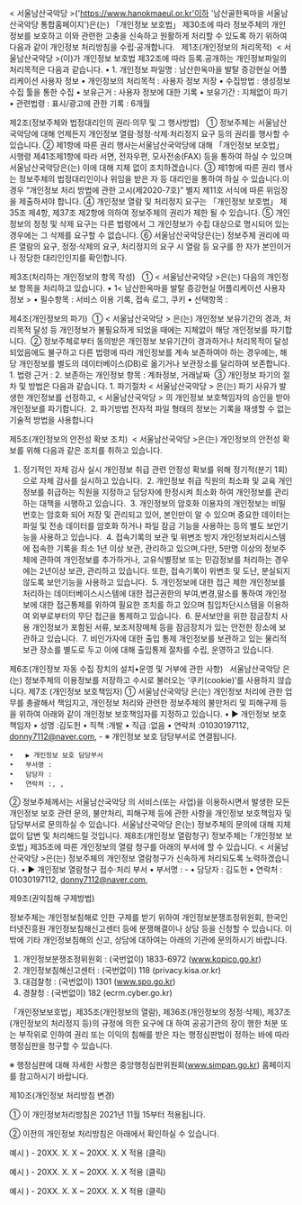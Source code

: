 
< 서울남산국악당 >('https://www.hanokmaeul.or.kr'이하 '남산골한옥마을 서울남산국악당 통합홈페이지')은(는) 「개인정보 보호법」 제30조에 따라 정보주체의 개인정보를 보호하고 이와 관련한 고충을 신속하고 원활하게 처리할 수 있도록 하기 위하여 다음과 같이 개인정보 처리방침을 수립·공개합니다.
 
제1조(개인정보의 처리목적)  < 서울남산국악당 >(이)가 개인정보 보호법 제32조에 따라 등록․공개하는 개인정보파일의 처리목적은 다음과 같습니다.
	•	1. 개인정보 파일명 : 남산한옥마을 발탈 증강현실 어플리케이션 사용자 정보
	•	개인정보의 처리목적 : 사용자 정보 저장
	•	수집방법 : 생성정보 수집 툴을 통한 수집
	•	보유근거 : 사용자 정보에 대한 기록
	•	보유기간 : 지체없이 파기
	•	관련법령 : 표시/광고에 관한 기록 : 6개월


제2조(정보주체와 법정대리인의 권리·의무 및 그 행사방법)
  ① 정보주체는 서울남산국악당에 대해 언제든지 개인정보 열람·정정·삭제·처리정지 요구 등의 권리를 행사할 수 있습니다.
② 제1항에 따른 권리 행사는서울남산국악당에 대해 「개인정보 보호법」 시행령 제41조제1항에 따라 서면, 전자우편, 모사전송(FAX) 등을 통하여 하실 수 있으며 서울남산국악당은(는) 이에 대해 지체 없이 조치하겠습니다.
③ 제1항에 따른 권리 행사는 정보주체의 법정대리인이나 위임을 받은 자 등 대리인을 통하여 하실 수 있습니다.이 경우 “개인정보 처리 방법에 관한 고시(제2020-7호)” 별지 제11호 서식에 따른 위임장을 제출하셔야 합니다.
④ 개인정보 열람 및 처리정지 요구는 「개인정보 보호법」 제35조 제4항, 제37조 제2항에 의하여 정보주체의 권리가 제한 될 수 있습니다.
⑤ 개인정보의 정정 및 삭제 요구는 다른 법령에서 그 개인정보가 수집 대상으로 명시되어 있는 경우에는 그 삭제를 요구할 수 없습니다.
⑥ 서울남산국악당은(는) 정보주체 권리에 따른 열람의 요구, 정정·삭제의 요구, 처리정지의 요구 시 열람 등 요구를 한 자가 본인이거나 정당한 대리인인지를 확인합니다.


제3조(처리하는 개인정보의 항목 작성)   ① < 서울남산국악당 >은(는) 다음의 개인정보 항목을 처리하고 있습니다.
	•	1< 남산한옥마을 발탈 증강현실 어플리케이션 사용자 정보 >
	•	필수항목 : 서비스 이용 기록, 접속 로그, 쿠키
	•	선택항목 : 


제4조(개인정보의 파기)
 ① < 서울남산국악당 > 은(는) 개인정보 보유기간의 경과, 처리목적 달성 등 개인정보가 불필요하게 되었을 때에는 지체없이 해당 개인정보를 파기합니다.  ② 정보주체로부터 동의받은 개인정보 보유기간이 경과하거나 처리목적이 달성되었음에도 불구하고 다른 법령에 따라 개인정보를 계속 보존하여야 하는 경우에는, 해당 개인정보를 별도의 데이터베이스(DB)로 옮기거나 보관장소를 달리하여 보존합니다. 1. 법령 근거 : 2. 보존하는 개인정보 항목 : 계좌정보, 거래날짜  ③ 개인정보 파기의 절차 및 방법은 다음과 같습니다. 1. 파기절차 < 서울남산국악당 > 은(는) 파기 사유가 발생한 개인정보를 선정하고, < 서울남산국악당 > 의 개인정보 보호책임자의 승인을 받아 개인정보를 파기합니다. 
2. 파기방법
전자적 파일 형태의 정보는 기록을 재생할 수 없는 기술적 방법을 사용합니다


제5조(개인정보의 안전성 확보 조치)  < 서울남산국악당 >은(는) 개인정보의 안전성 확보를 위해 다음과 같은 조치를 취하고 있습니다.
1. 정기적인 자체 감사 실시 개인정보 취급 관련 안정성 확보를 위해 정기적(분기 1회)으로 자체 감사를 실시하고 있습니다.  2. 개인정보 취급 직원의 최소화 및 교육 개인정보를 취급하는 직원을 지정하고 담당자에 한정시켜 최소화 하여 개인정보를 관리하는 대책을 시행하고 있습니다.  3. 개인정보의 암호화 이용자의 개인정보는 비밀번호는 암호화 되어 저장 및 관리되고 있어, 본인만이 알 수 있으며 중요한 데이터는 파일 및 전송 데이터를 암호화 하거나 파일 잠금 기능을 사용하는 등의 별도 보안기능을 사용하고 있습니다.  4. 접속기록의 보관 및 위변조 방지 개인정보처리시스템에 접속한 기록을 최소 1년 이상 보관, 관리하고 있으며,다만, 5만명 이상의 정보주체에 관하여 개인정보를 추가하거나, 고유식별정보 또는 민감정보를 처리하는 경우에는 2년이상 보관, 관리하고 있습니다. 또한, 접속기록이 위변조 및 도난, 분실되지 않도록 보안기능을 사용하고 있습니다.  5. 개인정보에 대한 접근 제한 개인정보를 처리하는 데이터베이스시스템에 대한 접근권한의 부여,변경,말소를 통하여 개인정보에 대한 접근통제를 위하여 필요한 조치를 하고 있으며 침입차단시스템을 이용하여 외부로부터의 무단 접근을 통제하고 있습니다.  6. 문서보안을 위한 잠금장치 사용 개인정보가 포함된 서류, 보조저장매체 등을 잠금장치가 있는 안전한 장소에 보관하고 있습니다.  7. 비인가자에 대한 출입 통제 개인정보를 보관하고 있는 물리적 보관 장소를 별도로 두고 이에 대해 출입통제 절차를 수립, 운영하고 있습니다.  


제6조(개인정보 자동 수집 장치의 설치•운영 및 거부에 관한 사항)
  서울남산국악당 은(는) 정보주체의 이용정보를 저장하고 수시로 불러오는 ‘쿠키(cookie)’를 사용하지 않습니다.
제7조 (개인정보 보호책임자) 
① 서울남산국악당 은(는) 개인정보 처리에 관한 업무를 총괄해서 책임지고, 개인정보 처리와 관련한 정보주체의 불만처리 및 피해구제 등을 위하여 아래와 같이 개인정보 보호책임자를 지정하고 있습니다.
	•	▶ 개인정보 보호책임자 
	•	성명 :김도헌
	•	직책 :개발
	•	직급 :없음
	•	연락처 :01030197112, donny7112@naver.com, -
※ 개인정보 보호 담당부서로 연결됩니다.

	•	▶ 개인정보 보호 담당부서
	•	부서명 :
	•	담당자 :
	•	연락처 :, , 
② 정보주체께서는 서울남산국악당 의 서비스(또는 사업)을 이용하시면서 발생한 모든 개인정보 보호 관련 문의, 불만처리, 피해구제 등에 관한 사항을 개인정보 보호책임자 및 담당부서로 문의하실 수 있습니다. 서울남산국악당 은(는) 정보주체의 문의에 대해 지체 없이 답변 및 처리해드릴 것입니다.
제8조(개인정보 열람청구) 정보주체는 ｢개인정보 보호법｣ 제35조에 따른 개인정보의 열람 청구를 아래의 부서에 할 수 있습니다. < 서울남산국악당 >은(는) 정보주체의 개인정보 열람청구가 신속하게 처리되도록 노력하겠습니다. 
	•	▶ 개인정보 열람청구 접수·처리 부서 
	•	부서명 : -
	•	담당자 : 김도헌
	•	연락처 : 01030197112, donny7112@naver.com, 


제9조(권익침해 구제방법)


정보주체는 개인정보침해로 인한 구제를 받기 위하여 개인정보분쟁조정위원회, 한국인터넷진흥원 개인정보침해신고센터 등에 분쟁해결이나 상담 등을 신청할 수 있습니다. 이 밖에 기타 개인정보침해의 신고, 상담에 대하여는 아래의 기관에 문의하시기 바랍니다.

1. 개인정보분쟁조정위원회 : (국번없이) 1833-6972 (www.kopico.go.kr)
2. 개인정보침해신고센터 : (국번없이) 118 (privacy.kisa.or.kr)
3. 대검찰청 : (국번없이) 1301 (www.spo.go.kr)
4. 경찰청 : (국번없이) 182 (ecrm.cyber.go.kr)

「개인정보보호법」제35조(개인정보의 열람), 제36조(개인정보의 정정·삭제), 제37조(개인정보의 처리정지 등)의 규정에 의한 요구에 대 하여 공공기관의 장이 행한 처분 또는 부작위로 인하여 권리 또는 이익의 침해를 받은 자는 행정심판법이 정하는 바에 따라 행정심판을 청구할 수 있습니다.

※ 행정심판에 대해 자세한 사항은 중앙행정심판위원회(www.simpan.go.kr) 홈페이지를 참고하시기 바랍니다.

제10조(개인정보 처리방침 변경)


① 이 개인정보처리방침은 2021년 11월 15부터 적용됩니다.


② 이전의 개인정보 처리방침은 아래에서 확인하실 수 있습니다. 


예시 ) - 20XX. X. X ~ 20XX. X. X 적용 (클릭) 


예시 ) - 20XX. X. X ~ 20XX. X. X 적용 (클릭) 


예시 ) - 20XX. X. X ~ 20XX. X. X 적용 (클릭)

